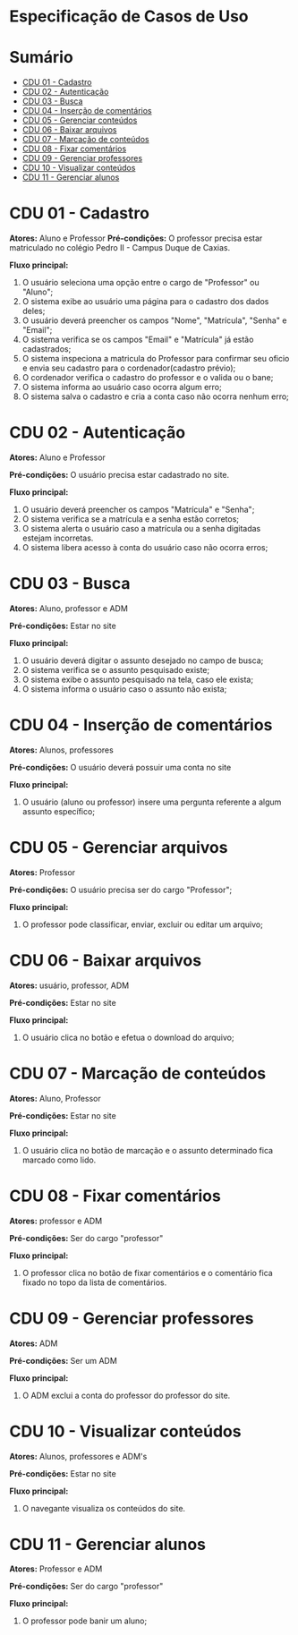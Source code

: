 # Especificação de Casos de Uso

# Sumário

- [CDU 01 - Cadastro ](#cdu-01---cadastro)
- [CDU 02 - Autenticação](#cdu-02---autenticação)
- [CDU 03 - Busca](#cdu-03---Busca)
- [CDU 04 - Inserção de comentários](#cdu-04---Inserção-de-comentários)
- [CDU 05 - Gerenciar conteúdos](#cdu-05---Gerenciar-conteúdos)
- [CDU 06 - Baixar arquivos](#cdu-06---Baixar-arquivos)
- [CDU 07 - Marcação de conteúdos](#cdu-08---Marcação-de-conteúdos)
- [CDU 08 - Fixar comentários](#cdu-11---Fixar-comentários)
- [CDU 09 - Gerenciar professores](#cdu-07---Gerenciar-professores)
- [CDU 10 - Visualizar conteúdos](#cdu-09---Visualizar-conteúdos)
- [CDU 11 - Gerenciar alunos](#cdu-010---Gerenciar-alunos)




# CDU 01 - Cadastro

**Atores:** Aluno e Professor
**Pré-condições:** O professor precisa estar matriculado no colégio Pedro II - Campus Duque de Caxias.

**Fluxo principal:**
1. O usuário seleciona uma opção entre o cargo de "Professor" ou "Aluno";
2. O sistema exibe ao usuário uma página para o cadastro dos dados deles;
3. O usuário deverá preencher os campos "Nome", "Matrícula", "Senha" e "Email";
4. O sistema verifica se os campos "Email" e "Matrícula" já estão cadastrados;
4. O sistema inspeciona a matricula do Professor para confirmar seu oficio e envia seu cadastro para o cordenador(cadastro prévio);
5. O cordenador verifica o cadastro do professor e o valida ou o bane;
6. O sistema informa ao usuário caso ocorra algum erro;
7. O sistema salva o cadastro e cria a conta caso não ocorra nenhum erro;


# CDU 02 - Autenticação
**Atores:** Aluno e Professor

**Pré-condições:** O usuário precisa estar cadastrado no site.

**Fluxo principal:**
1. O usuário deverá preencher os campos "Matrícula" e "Senha";
2. O sistema verifica se a matrícula e a senha estão corretos;
3. O sistema alerta o usuário caso a matrícula ou a senha digitadas estejam incorretas.
4. O sistema libera acesso à conta do usuário caso não ocorra erros;

# CDU 03 - Busca
**Atores:** Aluno, professor e ADM

**Pré-condições:** Estar no site

**Fluxo principal:**
1. O usuário deverá digitar o assunto desejado no campo de busca;
2. O sistema verifica se o assunto pesquisado existe;
3. O sistema exibe o assunto pesquisado na tela, caso ele exista;
4. O sistema informa o usuário caso o assunto não exista;


# CDU 04 - Inserção de comentários
**Atores:** Alunos, professores

**Pré-condições:** O usuário deverá possuir uma conta no site

**Fluxo principal:**
1. O usuário (aluno ou professor) insere uma pergunta referente a algum assunto específico;

# CDU 05 - Gerenciar arquivos
**Atores:** Professor

**Pré-condições:** O usuário precisa ser do cargo "Professor";

**Fluxo principal:**
1. O professor pode classificar, enviar, excluir ou editar um arquivo;

# CDU 06 - Baixar arquivos
**Atores:** usuário, professor, ADM

**Pré-condições:** Estar no site

**Fluxo principal:**
1. O usuário clica no botão e efetua o download do arquivo;

# CDU 07 - Marcação de conteúdos
**Atores:** Aluno, Professor

**Pré-condições:** Estar no site

**Fluxo principal:**
1. O usuário clica no botão de marcação e o assunto determinado fica marcado como lido.


# CDU 08 - Fixar comentários
**Atores:** professor e ADM

**Pré-condições:** Ser do cargo "professor"

**Fluxo principal:**
1. O professor clica no botão de fixar comentários e o comentário fica fixado no topo da lista de comentários.

# CDU 09 - Gerenciar professores
**Atores:** ADM

**Pré-condições:** Ser um ADM

**Fluxo principal:**
1. O ADM exclui a conta do professor do professor do site.

# CDU 10 - Visualizar conteúdos
**Atores:** Alunos, professores e ADM's

**Pré-condições:** Estar no site

**Fluxo principal:**
1. O navegante visualiza os conteúdos do site.

# CDU 11 - Gerenciar alunos
**Atores:** Professor e ADM

**Pré-condições:** Ser do cargo "professor"

**Fluxo principal:**
1. O professor pode banir um aluno;
